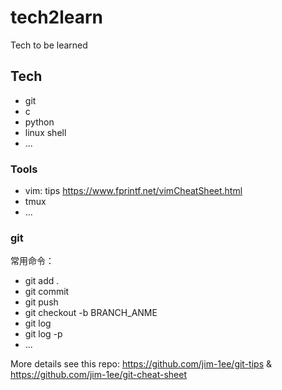 # tech2learn
Tech to be learned

## Tech 
- git
- c
- python
- linux shell
- ...

### Tools
- vim: tips <https://www.fprintf.net/vimCheatSheet.html>
- tmux
- ...

### git
常用命令：

- git add .
- git commit
- git push
- git checkout -b BRANCH_ANME 
- git log
- git log -p 
- ...

More details see this repo: <https://github.com/jim-1ee/git-tips> & <https://github.com/jim-1ee/git-cheat-sheet>
